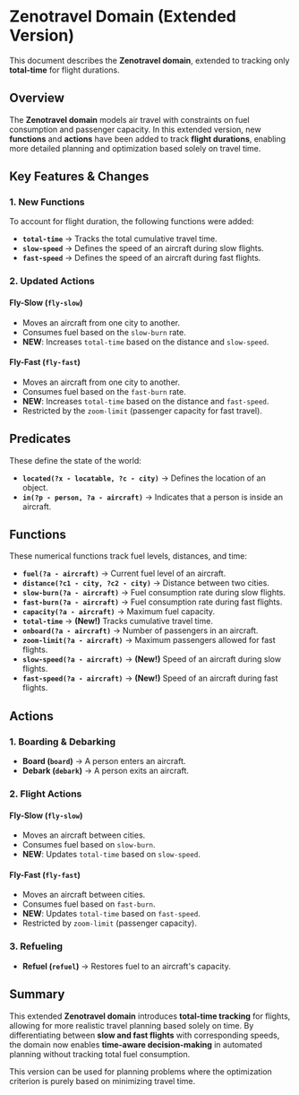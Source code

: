 # Zenotravel Domain (Extended Version)

This document describes the **Zenotravel domain**, extended to tracking only **total-time** for flight durations.


## Overview

The **Zenotravel domain** models air travel with constraints on fuel consumption and passenger capacity. In this extended version, new **functions** and **actions** have been added to track **flight durations**, enabling more detailed planning and optimization based solely on travel time.


## Key Features & Changes

### 1. New Functions
To account for flight duration, the following functions were added:

- **`total-time`** → Tracks the total cumulative travel time.
- **`slow-speed`** → Defines the speed of an aircraft during slow flights.
- **`fast-speed`** → Defines the speed of an aircraft during fast flights.

### 2. Updated Actions

#### **Fly-Slow (`fly-slow`)**
- Moves an aircraft from one city to another.
- Consumes fuel based on the `slow-burn` rate.
- **NEW**: Increases `total-time` based on the distance and `slow-speed`.

#### **Fly-Fast (`fly-fast`)**
- Moves an aircraft from one city to another.
- Consumes fuel based on the `fast-burn` rate.
- **NEW**: Increases `total-time` based on the distance and `fast-speed`.
- Restricted by the `zoom-limit` (passenger capacity for fast travel).


## Predicates
These define the state of the world:

- **`located(?x - locatable, ?c - city)`** → Defines the location of an object.
- **`in(?p - person, ?a - aircraft)`** → Indicates that a person is inside an aircraft.


## Functions
These numerical functions track fuel levels, distances, and time:

- **`fuel(?a - aircraft)`** → Current fuel level of an aircraft.
- **`distance(?c1 - city, ?c2 - city)`** → Distance between two cities.
- **`slow-burn(?a - aircraft)`** → Fuel consumption rate during slow flights.
- **`fast-burn(?a - aircraft)`** → Fuel consumption rate during fast flights.
- **`capacity(?a - aircraft)`** → Maximum fuel capacity.
- **`total-time`** → **(New!)** Tracks cumulative travel time.
- **`onboard(?a - aircraft)`** → Number of passengers in an aircraft.
- **`zoom-limit(?a - aircraft)`** → Maximum passengers allowed for fast flights.
- **`slow-speed(?a - aircraft)`** → **(New!)** Speed of an aircraft during slow flights.
- **`fast-speed(?a - aircraft)`** → **(New!)** Speed of an aircraft during fast flights.


## Actions

### 1. Boarding & Debarking
- **Board (`board`)** → A person enters an aircraft.
- **Debark (`debark`)** → A person exits an aircraft.

### 2. Flight Actions

#### **Fly-Slow (`fly-slow`)**
- Moves an aircraft between cities.
- Consumes fuel based on `slow-burn`.
- **NEW**: Updates `total-time` based on `slow-speed`.

#### **Fly-Fast (`fly-fast`)**
- Moves an aircraft between cities.
- Consumes fuel based on `fast-burn`.
- **NEW**: Updates `total-time` based on `fast-speed`.
- Restricted by `zoom-limit` (passenger capacity).

### 3. Refueling
- **Refuel (`refuel`)** → Restores fuel to an aircraft's capacity.


## Summary
This extended **Zenotravel domain** introduces **total-time tracking** for flights, allowing for more realistic travel planning based solely on time. By differentiating between **slow and fast flights** with corresponding speeds, the domain now enables **time-aware decision-making** in automated planning without tracking total fuel consumption.

This version can be used for planning problems where the optimization criterion is purely based on minimizing travel time.
